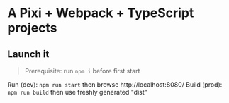 # A Pixi + Webpack + TypeScript projects



## Launch it

> Prerequisite:
> run `npm i` before first start

Run (dev): `npm run start` then browse http://localhost:8080/ 
Build (prod): `npm run build` then use freshly generated "dist" 
